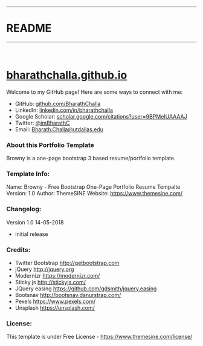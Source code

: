 -----------------------
# README
-----------------------
﻿
# [bharathchalla.github.io](https://bharathchalla.github.io)

Welcome to my GitHub page! Here are some ways to connect with me:

- GitHub: [github.com/BharathChalla](https://github.com/BharathChalla)
- LinkedIn: [linkedin.com/in/bharathchalla](https://www.linkedin.com/in/bharathchalla)
- Google Scholar: [scholar.google.com/citations?user=9BPMeIUAAAAJ](https://scholar.google.com/citations?user=9BPMeIUAAAAJ)
- Twitter: [@imBharathC](https://twitter.com/imBharathC)
- Email: [Bharath.Challa@utdallas.edu](mailto:Bharath.Challa@utdallas.edu)


### About this Portfolio Template
Browny is a one-page bootstrap 3 based resume/portfolio template.


### Template Info:
Name: 		Browny - Free Bootstrap One-Page Portfolio Resume Tempalte
Version: 	1.0
Author: 	ThemeSINE
Website: 	https://www.themesine.com/


### Changelog:
Version 1.0 14-05-2018
- initial release 


### Credits:
- Twitter Bootstrap http://getbootstrap.com
- jQuery http://jquery.org
- Modernizr https://modernizr.com/
- Sticky.js http://stickyjs.com/
- JQuery easing https://github.com/gdsmith/jquery.easing
- Bootsnav http://bootsnav.danurstrap.com/
- Pexels https://www.pexels.com/
- Unsplash https://unsplash.com/

### License:
This template is under Free License - https://www.themesine.com/license/
